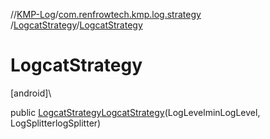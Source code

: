 //[KMP-Log](../../../index.md)/[com.renfrowtech.kmp.log.strategy](../index.md)
/[LogcatStrategy](index.md)/[LogcatStrategy](-logcat-strategy.md)

# LogcatStrategy

[android]\

public [LogcatStrategy](index.md)[LogcatStrategy](-logcat-strategy.md)(LogLevelminLogLevel,
LogSplitterlogSplitter)
